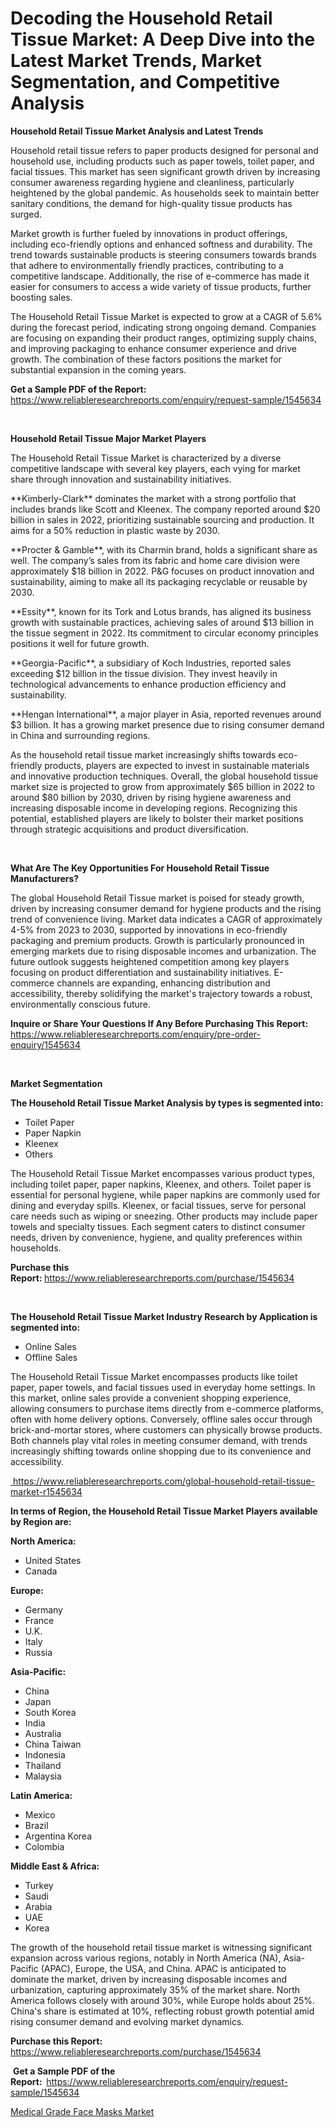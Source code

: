 <p><h1>Decoding the Household Retail Tissue Market: A Deep Dive into the Latest Market Trends, Market Segmentation, and Competitive Analysis</h1></p><p><strong>Household Retail Tissue Market Analysis and Latest Trends</strong></p>
<p><p>Household retail tissue refers to paper products designed for personal and household use, including products such as paper towels, toilet paper, and facial tissues. This market has seen significant growth driven by increasing consumer awareness regarding hygiene and cleanliness, particularly heightened by the global pandemic. As households seek to maintain better sanitary conditions, the demand for high-quality tissue products has surged.</p><p>Market growth is further fueled by innovations in product offerings, including eco-friendly options and enhanced softness and durability. The trend towards sustainable products is steering consumers towards brands that adhere to environmentally friendly practices, contributing to a competitive landscape. Additionally, the rise of e-commerce has made it easier for consumers to access a wide variety of tissue products, further boosting sales.</p><p>The Household Retail Tissue Market is expected to grow at a CAGR of 5.6% during the forecast period, indicating strong ongoing demand. Companies are focusing on expanding their product ranges, optimizing supply chains, and improving packaging to enhance consumer experience and drive growth. The combination of these factors positions the market for substantial expansion in the coming years.</p></p>
<p><strong>Get a Sample PDF of the Report:&nbsp;</strong> <a href="https://www.reliableresearchreports.com/enquiry/request-sample/1545634?utm_campaign=3054&utm_medium=2&utm_source=Github&utm_content=ia&utm_term=05042025&utm_id=household-retail-tissue">https://www.reliableresearchreports.com/enquiry/request-sample/1545634</a></p>
<p>&nbsp;</p>
<p><strong>Household Retail Tissue Major Market Players</strong></p>
<p><p>The Household Retail Tissue Market is characterized by a diverse competitive landscape with several key players, each vying for market share through innovation and sustainability initiatives. </p><p>**Kimberly-Clark** dominates the market with a strong portfolio that includes brands like Scott and Kleenex. The company reported around $20 billion in sales in 2022, prioritizing sustainable sourcing and production. It aims for a 50% reduction in plastic waste by 2030.</p><p>**Procter & Gamble**, with its Charmin brand, holds a significant share as well. The company’s sales from its fabric and home care division were approximately $18 billion in 2022. P&G focuses on product innovation and sustainability, aiming to make all its packaging recyclable or reusable by 2030.</p><p>**Essity**, known for its Tork and Lotus brands, has aligned its business growth with sustainable practices, achieving sales of around $13 billion in the tissue segment in 2022. Its commitment to circular economy principles positions it well for future growth.</p><p>**Georgia-Pacific**, a subsidiary of Koch Industries, reported sales exceeding $12 billion in the tissue division. They invest heavily in technological advancements to enhance production efficiency and sustainability.</p><p>**Hengan International**, a major player in Asia, reported revenues around $3 billion. It has a growing market presence due to rising consumer demand in China and surrounding regions.</p><p>As the household retail tissue market increasingly shifts towards eco-friendly products, players are expected to invest in sustainable materials and innovative production techniques. Overall, the global household tissue market size is projected to grow from approximately $65 billion in 2022 to around $80 billion by 2030, driven by rising hygiene awareness and increasing disposable income in developing regions. Recognizing this potential, established players are likely to bolster their market positions through strategic acquisitions and product diversification.</p></p>
<p>&nbsp;</p>
<p><strong>What Are The Key Opportunities For Household Retail Tissue Manufacturers?</strong></p>
<p><p>The global Household Retail Tissue market is poised for steady growth, driven by increasing consumer demand for hygiene products and the rising trend of convenience living. Market data indicates a CAGR of approximately 4-5% from 2023 to 2030, supported by innovations in eco-friendly packaging and premium products. Growth is particularly pronounced in emerging markets due to rising disposable incomes and urbanization. The future outlook suggests heightened competition among key players focusing on product differentiation and sustainability initiatives. E-commerce channels are expanding, enhancing distribution and accessibility, thereby solidifying the market's trajectory towards a robust, environmentally conscious future.</p></p>
<p><strong>Inquire or Share Your Questions If Any Before Purchasing This Report:</strong> <a href="https://www.reliableresearchreports.com/enquiry/pre-order-enquiry/1545634?utm_campaign=3054&utm_medium=2&utm_source=Github&utm_content=ia&utm_term=05042025&utm_id=household-retail-tissue">https://www.reliableresearchreports.com/enquiry/pre-order-enquiry/1545634</a></p>
<p>&nbsp;</p>
<p><strong>Market Segmentation</strong></p>
<p><strong>The Household Retail Tissue Market Analysis by types is segmented into:</strong></p>
<p><ul><li>Toilet Paper</li><li>Paper Napkin</li><li>Kleenex</li><li>Others</li></ul></p>
<p><p>The Household Retail Tissue Market encompasses various product types, including toilet paper, paper napkins, Kleenex, and others. Toilet paper is essential for personal hygiene, while paper napkins are commonly used for dining and everyday spills. Kleenex, or facial tissues, serve for personal care needs such as wiping or sneezing. Other products may include paper towels and specialty tissues. Each segment caters to distinct consumer needs, driven by convenience, hygiene, and quality preferences within households.</p></p>
<p><strong>Purchase this Report:&nbsp;</strong><a href="https://www.reliableresearchreports.com/purchase/1545634?utm_campaign=3054&utm_medium=2&utm_source=Github&utm_content=ia&utm_term=05042025&utm_id=household-retail-tissue">https://www.reliableresearchreports.com/purchase/1545634</a></p>
<p>&nbsp;</p>
<p><strong>The Household Retail Tissue Market Industry Research by Application is segmented into:</strong></p>
<p><ul><li>Online Sales</li><li>Offline Sales</li></ul></p>
<p><p>The Household Retail Tissue Market encompasses products like toilet paper, paper towels, and facial tissues used in everyday home settings. In this market, online sales provide a convenient shopping experience, allowing consumers to purchase items directly from e-commerce platforms, often with home delivery options. Conversely, offline sales occur through brick-and-mortar stores, where customers can physically browse products. Both channels play vital roles in meeting consumer demand, with trends increasingly shifting towards online shopping due to its convenience and accessibility.</p></p>
<p><a href="https://www.reliableresearchreports.com/global-household-retail-tissue-market-r1545634?utm_campaign=3054&utm_medium=2&utm_source=Github&utm_content=ia&utm_term=05042025&utm_id=household-retail-tissue">&nbsp;https://www.reliableresearchreports.com/global-household-retail-tissue-market-r1545634</a></p>
<p><strong>In terms of Region, the Household Retail Tissue Market Players available by Region are:</strong></p>
<p>
    <p> <strong> North America: </strong>
        <ul>
            <li>United States</li>
            <li>Canada</li>
        </ul>
        </p> 
    <p> <strong> Europe: </strong>
        <ul>
            <li>Germany</li>
            <li>France</li>
            <li>U.K.</li>
            <li>Italy</li>
            <li>Russia</li>
        </ul>
        </p> 
    <p> <strong> Asia-Pacific: </strong>
        <ul>
            <li>China</li>
            <li>Japan</li>
            <li>South Korea</li>
            <li>India</li>
            <li>Australia</li>
            <li>China Taiwan</li>
            <li>Indonesia</li>
            <li>Thailand</li>
            <li>Malaysia</li>
        </ul>
        </p> 
    <p> <strong> Latin America: </strong>
        <ul>
            <li>Mexico</li>
            <li>Brazil</li>
            <li>Argentina Korea</li>
            <li>Colombia</li>
        </ul>
        </p> 
    <p> <strong> Middle East & Africa: </strong>
        <ul>
            <li>Turkey</li>
            <li>Saudi</li>
            <li>Arabia</li>
            <li>UAE</li>
            <li>Korea</li>
        </ul>
    </p>
    </p>
<p><p>The growth of the household retail tissue market is witnessing significant expansion across various regions, notably in North America (NA), Asia-Pacific (APAC), Europe, the USA, and China. APAC is anticipated to dominate the market, driven by increasing disposable incomes and urbanization, capturing approximately 35% of the market share. North America follows closely with around 30%, while Europe holds about 25%. China's share is estimated at 10%, reflecting robust growth potential amid rising consumer demand and evolving market dynamics.</p></p>
<p><strong>Purchase this Report: </strong><a href="https://www.reliableresearchreports.com/purchase/1545634?utm_campaign=3054&utm_medium=2&utm_source=Github&utm_content=ia&utm_term=05042025&utm_id=household-retail-tissue">https://www.reliableresearchreports.com/purchase/1545634</a></p>
<p>&nbsp;<strong>Get a Sample PDF of the Report:&nbsp;&nbsp;</strong><a href="https://www.reliableresearchreports.com/enquiry/request-sample/1545634?utm_campaign=3054&utm_medium=2&utm_source=Github&utm_content=ia&utm_term=05042025&utm_id=household-retail-tissue">https://www.reliableresearchreports.com/enquiry/request-sample/1545634</a></p>
<p><strong></strong></p>
<p><p><a href="https://github.com/akrachveslov/Market-Research-Report-List-1/blob/main/medical-grade-face-masks-market.md?utm_campaign=3054&utm_medium=2&utm_source=Github&utm_content=ia&utm_term=05042025&utm_id=household-retail-tissue">Medical Grade Face Masks Market</a></p></p>